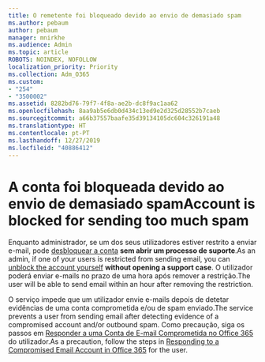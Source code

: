 ```yaml
---
title: O remetente foi bloqueado devido ao envio de demasiado spam
ms.author: pebaum
author: pebaum
manager: mnirkhe
ms.audience: Admin
ms.topic: article
ROBOTS: NOINDEX, NOFOLLOW
localization_priority: Priority
ms.collection: Adm_O365
ms.custom:
- "254"
- "3500002"
ms.assetid: 8282bd76-79f7-4f8a-ae2b-dc8f9ac1aa62
ms.openlocfilehash: 8aa9ab5e6db0d434c13ed9e2d325d28552b7caeb
ms.sourcegitcommit: a66b37557baafe35d39134105dc604c326191a48
ms.translationtype: HT
ms.contentlocale: pt-PT
ms.lasthandoff: 12/27/2019
ms.locfileid: "40886412"
---
```

# <a name="account-is-blocked-for-sending-too-much-spam"></a><span data-ttu-id="e5f3a-102">A conta foi bloqueada devido ao envio de demasiado spam</span><span class="sxs-lookup"><span data-stu-id="e5f3a-102">Account is blocked for sending too much spam</span></span>

<span data-ttu-id="e5f3a-103">Enquanto administrador, se um dos seus utilizadores estiver restrito a enviar e-mail, pode [desbloquear a conta](https://protection.office.com/?hash=/restrictedusers) **sem abrir um processo de suporte**.</span><span class="sxs-lookup"><span data-stu-id="e5f3a-103">As an admin, if one of your users is restricted from sending email, you can [unblock the account yourself](https://protection.office.com/?hash=/restrictedusers) **without opening a support case**.</span></span> <span data-ttu-id="e5f3a-104">O utilizador poderá enviar e-mails no prazo de uma hora após remover a restrição.</span><span class="sxs-lookup"><span data-stu-id="e5f3a-104">The user will be able to send email within an hour after removing the restriction.</span></span>

<span data-ttu-id="e5f3a-105">O serviço impede que um utilizador envie e-mails depois de detetar evidências de uma conta comprometida e/ou de spam enviado.</span><span class="sxs-lookup"><span data-stu-id="e5f3a-105">The service prevents a user from sending email after detecting evidence of a compromised account and/or outbound spam.</span></span> <span data-ttu-id="e5f3a-106">Como precaução, siga os passos em [Responder a uma Conta de E-mail Comprometida no Office 365](https://docs.microsoft.com/office365/securitycompliance/responding-to-a-compromised-email-account) do utilizador.</span><span class="sxs-lookup"><span data-stu-id="e5f3a-106">As a precaution, follow the steps in [Responding to a Compromised Email Account in Office 365](https://docs.microsoft.com/office365/securitycompliance/responding-to-a-compromised-email-account) for the user.</span></span>
